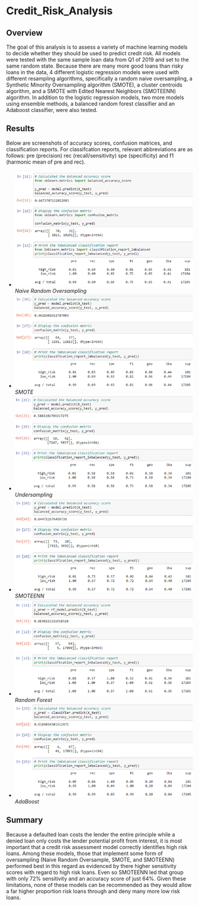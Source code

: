 # Credit_Risk_Analysis

## Overview
The goal of this analysis is to assess a variety of machine learning models to decide whether they should be used to predict credit risk. All models were tested with the same sample loan data from Q1 of 2019 and set to the same random state. Because there are many more good loans than risky loans in the data, 4 different logistic regression models were used with different resampling algorithms, specifically a random naive oversampling, a Synthetic Minority Oversampling algorithm (SMOTE), a cluster centroids algorithm, and a SMOTE with Edited Nearest Neighbors (SMOTEENN) algorithm. In addition to the logistic regression models, two more models using ensemble methods, a balanced random forest classifier and an Adaboost classifier, were also tested.

## Results

Below are screenshots of accuracy scores, confusion matrices, and classification reports. For classifcation reports, relevant abbreviations are as follows: pre (precision) rec (recall/sensitivity) spe (specificity) and f1 (harmonic mean of pre and rec).

* ![Naive_Random_Oversampling.png](https://github.com/deklund76/Credit_Risk_Analysis/blob/main/resources/Naive_Random_Oversampling.png) _Naive Random Oversampling_
* ![SMOTE.png](https://github.com/deklund76/Credit_Risk_Analysis/blob/main/resources/SMOTE.png) _SMOTE_
* ![Undersampling.png](https://github.com/deklund76/Credit_Risk_Analysis/blob/main/resources/Undersampling.png) _Undersampling_
* ![SMOTEENN.png](https://github.com/deklund76/Credit_Risk_Analysis/blob/main/resources/SMOTEENN.png) _SMOTEENN_
* ![Random_Forest.png](https://github.com/deklund76/Credit_Risk_Analysis/blob/main/resources/Random_Forest.png) _Random Forest_
* ![AdaBoost.png](https://github.com/deklund76/Credit_Risk_Analysis/blob/main/resources/AdaBoost.png) _AdaBoost_

## Summary

Because a defaulted loan costs the lender the entire principle while a denied loan only costs the lender potential profit from interest, it is most important that a credit risk assessment model correctly identifies high risk loans. Among these models, those that implement some form of oversampling (Naive Random Oversample, SMOTE, and SMOTEENN) performed best in this regard as evidenced by there higher sensitivity scores with regard to high risk loans. Even so SMOTEENN led that group with only 72% sensitivity and an accuracy score of just 64%. Given these limitations, none of these models can be recommended as they would allow a far higher proportion risk loans through and deny many more low risk loans.
